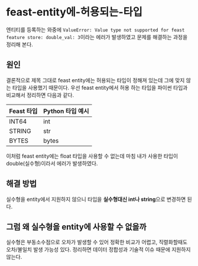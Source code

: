# feast-entity에-허용되는-타입

엔티티를 등록하는 와중에 ```ValueError: Value type not supported for feast feature store: double_val: 3```이라는 에러가 발생하였고 문제를 해결하는 과정을 정리해 본다.

## 원인

결론적으로 제목 그대로 feast entity에는 허용되는 타입이 정해져 있는데 그에 맞지 않는 타입을 사용했기 때문이다. 우선 feast entity에서 허용 하는 타입을 파이썬 타입과 비교해서 정리하면 다음과 같다.

| Feast 타입 | Python 타입 예시 |
| -------- | ------------ |
| INT64    | int          |
| STRING   | str          |
| BYTES    | bytes        |

이처럼 feast entity에는 float 타입을 사용할 수 없는데 마침 내가 사용한 타입이 double(실수형)이라서 에러가 발생하였다.

## 해결 방법

실수형을 entity에서 지원하지 않으니 타입을 **실수형대신 int나 string**으로 변경하면 된다.

## 그럼 왜 실수형을 entity에 사용할 수 없을까

실수형은 부동소수점으로 오차가 발생할 수 있어 정확한 비교가 어렵고, 직렬화할때도 오차/불일치 발생 가능성 있다. 정리하면 데이터 정합성과 기술적 이슈 때문에 지원하지 않는다.
